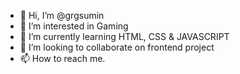 - 👋 Hi, I’m @grgsumin
- 👀 I’m interested in Gaming
- 🌱 I’m currently learning HTML, CSS & JAVASCRIPT
- 💞️ I’m looking to collaborate on frontend project
- 📫 How to reach me.

<!---
grgsumin/grgsumin is a ✨ special ✨ repository because its `README.md` (this file) appears on your GitHub profile.
You can click the Preview link to take a look at your changes.
--->
